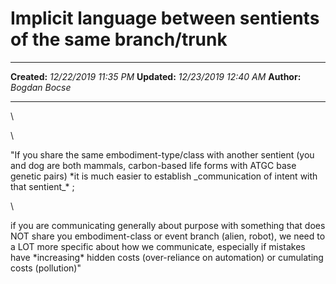Implicit language between sentients of the same branch/trunk
============================================================

  -------------- -----------------------
  **Created:**   *12/22/2019 11:35 PM*
  **Updated:**   *12/23/2019 12:40 AM*
  **Author:**    *Bogdan Bocse*
  -------------- -----------------------

\

\

\"If you share the same embodiment-type/class with another sentient (you
and dog are both mammals, carbon-based life forms with ATGC base genetic
pairs) \*it is much easier to establish \_communication of intent with
that sentient\_\* ;

\

if you are communicating generally about purpose with something that
does NOT share you embodiment-class or event branch (alien, robot), we
need to a LOT more specific about how we communicate, especially if
mistakes have \*increasing\* hidden costs (over-reliance on automation)
or cumulating costs (pollution)\"

 
